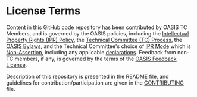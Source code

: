 # License Terms

Content in this GitHub code repository has been [contributed](https://www.oasis-open.org/policies-guidelines/ipr#def-contribution) by OASIS TC Members, and is governed by the OASIS policies, including the [Intellectual Property Rights (IPR) Policy](https://www.oasis-open.org/policies-guidelines/ipr), the [Technical Committee (TC) Process](https://www.oasis-open.org/policies-guidelines/tc-process), the [OASIS Bylaws](https://www.oasis-open.org/policies-guidelines/bylaws), and the Technical Committee's choice of [IPR Mode](https://www.oasis-open.org/policies-guidelines/ipr#def-ipr-mode) which is [Non-Assertion](https://www.oasis-open.org/policies-guidelines/ipr/#Non-Assertion-Mode), including any applicable [declarations](https://www.oasis-open.org/committees/openeox/ipr.php). Feedback from non-TC members, if any, is governed by the terms of the [OASIS Feedback License](https://www.oasis-open.org/policies-guidelines/ipr#appendixa").

Description of this repository is presented in the [README](https://github.com/oasis-tcs/openeox/blob/main/README.md) file, and guidelines for contribution/participation are given in the [CONTRIBUTING](https://github.com/oasis-tcs/openeox/blob/main/CONTRIBUTING.md) file.
